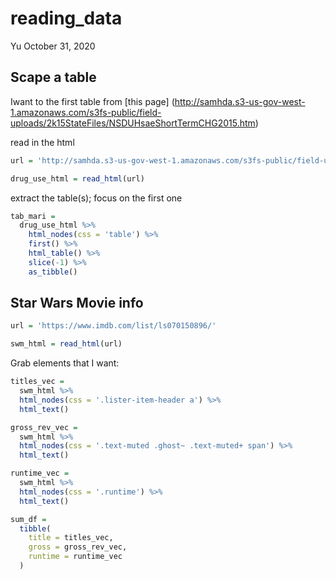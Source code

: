 reading\_data
================
Yu
October 31, 2020

Scape a table
-------------

Iwant to the first table from \[this page\] (<http://samhda.s3-us-gov-west-1.amazonaws.com/s3fs-public/field-uploads/2k15StateFiles/NSDUHsaeShortTermCHG2015.htm>)

read in the html

``` r
url = 'http://samhda.s3-us-gov-west-1.amazonaws.com/s3fs-public/field-uploads/2k15StateFiles/NSDUHsaeShortTermCHG2015.htm'

drug_use_html = read_html(url)
```

extract the table(s); focus on the first one

``` r
tab_mari = 
  drug_use_html %>% 
    html_nodes(css = 'table') %>% 
    first() %>% 
    html_table() %>% 
    slice(-1) %>% 
    as_tibble()
```

Star Wars Movie info
--------------------

``` r
url = 'https://www.imdb.com/list/ls070150896/'

swm_html = read_html(url)
```

Grab elements that I want:

``` r
titles_vec = 
  swm_html %>% 
  html_nodes(css = '.lister-item-header a') %>% 
  html_text()

gross_rev_vec = 
  swm_html %>% 
  html_nodes(css = '.text-muted .ghost~ .text-muted+ span') %>% 
  html_text()

runtime_vec = 
  swm_html %>% 
  html_nodes(css = '.runtime') %>% 
  html_text()

sum_df = 
  tibble(
    title = titles_vec, 
    gross = gross_rev_vec,
    runtime = runtime_vec
  )
```
